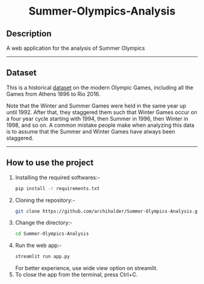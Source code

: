 <h1 align='center'>Summer-Olympics-Analysis</h1>
<h2>Description</h2>
A web application for the analysis of Summer Olympics

---

<h2>Dataset</h2>
<p>
This is a historical <a href="https://www.kaggle.com/heesoo37/120-years-of-olympic-history-athletes-and-results">dataset</a> on the modern Olympic Games, including all the Games from Athens 1896 to Rio 2016. </p>
<p>
Note that the Winter and Summer Games were held in the same year up until 1992. After that, they staggered them such that Winter Games occur on a four year cycle starting with 1994, then Summer in 1996, then Winter in 1998, and so on. A common mistake people make when analyzing this data is to assume that the Summer and Winter Games have always been staggered.
</p>

---

<h2> How to use the project </h2>

1. Installing the required softwares:-
   ```bash
   pip install -r requirements.txt
   ```
2. Cloning the repository:-
   ```bash
   git clone https://github.com/archihalder/Summer-Olympics-Analysis.git
   ```
3. Change the directory:-
   ```bash
   cd Summer-Olympics-Analysis
   ```
4. Run the web app:-
   ```bash
   streamlit run app.py
   ```
   For better experience, use wide view option on streamlit.
5. To close the app from the terminal, press Ctrl+C.
